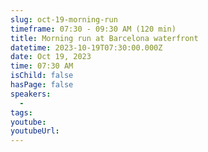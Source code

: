 ```yaml
---
slug: oct-19-morning-run
timeframe: 07:30 - 09:30 AM (120 min)
title: Morning run at Barcelona waterfront
datetime: 2023-10-19T07:30:00.000Z
date: Oct 19, 2023
time: 07:30 AM
isChild: false
hasPage: false
speakers:
  -
tags:
youtube:
youtubeUrl:
---
```

